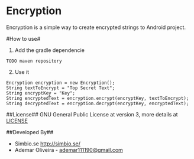 Encryption
=====================

Encryption is a simple way to create encrypted strings to Android project.

#How to use#
1. Add the gradle dependencie
```
TODO maven repository
```
2. Use it
```
Encryption encryption = new Encryption();
String textToEncrypt = "Top Secret Text";
String encryptKey = "Key";
String encryptedText = encryption.encrypt(encryptKey, textToEncrypt);
String decryptedText = encryption.decrypt(encryptKey, encryptedText);
```

##License##
GNU General Public License at version 3, more details at [LICENSE](https://github.com/simbiose/Encryption/blob/master/LICENSE)

##Developed By##
* Simbio.se <http://simbio.se/>
* Ademar Oliveira - <ademar111190@gmail.com>

